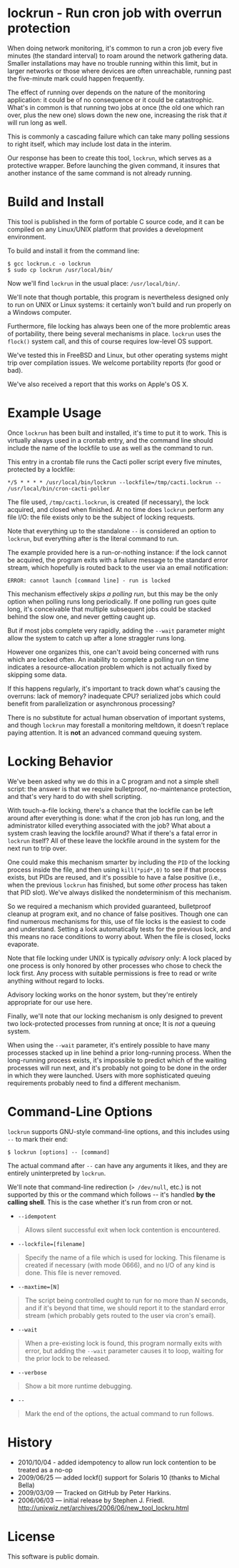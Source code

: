 lockrun - Run cron job with overrun protection
==============================================

When doing network monitoring, it's common to run a cron job every five
minutes (the standard interval) to roam around the network gathering
data. Smaller installations may have no trouble running within this
limit, but in larger networks or those where devices are often
unreachable, running past the five-minute mark could happen frequently.

The effect of running over depends on the nature of the monitoring
application: it could be of no consequence or it could be catastrophic.
What's in common is that running two jobs at once (the old one which ran
over, plus the new one) slows down the new one, increasing the risk that
*it* will run long as well.

This is commonly a cascading failure which can take many polling
sessions to right itself, which may include lost data in the interim.

Our response has been to create this tool, `lockrun`, which serves as a
protective wrapper. Before launching the given command, it insures that
another instance of the same command is not already running.

Build and Install
=================

This tool is published in the form of portable C source code, and it can
be compiled on any Linux/UNIX platform that provides a development
environment.

To build and install it from the command line:

    $ gcc lockrun.c -o lockrun
    $ sudo cp lockrun /usr/local/bin/

Now we'll find `lockrun` in the usual place: `/usr/local/bin/`.

We'll note that though portable, this program is nevertheless designed
only to run on UNIX or Linux systems: it certainly won't build and run
properly on a Windows computer.

Furthermore, file locking has always been one of the more problemtic
areas of portability, there being several mechanisms in place. `lockrun`
uses the `flock()` system call, and this of course requires low-level OS
support.

We've tested this in FreeBSD and Linux, but other operating systems
might trip over compilation issues. We welcome portability reports (for
good or bad).

We've also received a report that this works on Apple's OS X.

Example Usage
=============

Once `lockrun` has been built and installed, it's time to put it
to work. This is virtually always used in a crontab entry, and the
command line should include the name of the lockfile to use as well
as the command to run.

This entry in a crontab file runs the Cacti poller script every five
minutes, protected by a lockfile:

    */5 * * * * /usr/local/bin/lockrun --lockfile=/tmp/cacti.lockrun -- /usr/local/bin/cron-cacti-poller

The file used, `/tmp/cacti.lockrun`, is created (if necessary), the lock
acquired, and closed when finished. At no time does `lockrun` perform
any file I/O: the file exists only to be the subject of locking
requests.

Note that everything up to the standalone `--` is considered an option
to `lockrun`, but everything after is the literal command to run.

The example provided here is a run-or-nothing instance: if the lock
cannot be acquired, the program exits with a failure message to the
standard error stream, which hopefully is routed back to the user via an
email notification:

`ERROR: cannot launch [command line] - run is locked`

This mechanism effectively *skips a polling run*, but this may be the
only option when polling runs long periodically. If one polling run goes
quite long, it's conceivable that multiple subsequent jobs could be
stacked behind the slow one, and never getting caught up.

But if most jobs complete very rapidly, adding the `--wait`
parameter might allow the system to catch up after a lone straggler
runs long.


However one organizes this, one can't avoid being concerned with runs
which are locked often. An inability to complete a polling run on time
indicates a resource-allocation problem which is not actually fixed by
skipping some data.

If this happens regularly, it's important to track down what's causing
the overruns: lack of memory? inadequate CPU? serialized jobs which
could benefit from parallelization or asynchronous processing?

There is no substitute for actual human observation of important
systems, and though `lockrun` may forestall a monitoring meltdown, it
doesn't replace paying attention. It is **not** an advanced command
queuing system.

Locking Behavior
================

We've been asked why we do this in a C program and not a simple shell
script: the answer is that we require bulletproof, no-maintenance
protection, and that's very hard to do with shell scripting.

With touch-a-file locking, there's a chance that the lockfile can be
left around after everything is done: what if the cron job has run long,
and the administrator killed everything associated with the job? What
about a system crash leaving the lockfile around? What if there's a
fatal error in `lockrun` itself? All of these leave the lockfile around
in the system for the next run to trip over.

One could make this mechanism smarter by including the `PID` of the
locking process inside the file, and then using `kill(*pid*,0)` to see
if that process exists, but PIDs are reused, and it's possible to have a
false positive (i.e., when the previous `lockrun` has finished, but some
*other* process has taken that PID slot). We've always disliked the
nondeterminism of this mechanism.

So we required a mechanism which provided guaranteed, bulletproof
cleanup at program exit, and no chance of false positives. Though one
can find numerous mechanisms for this, use of file locks is the easiest
to code and understand. Setting a lock automatically tests for the
previous lock, and this means no race conditions to worry about. When
the file is closed, locks evaporate.

Note that file locking under UNIX is typically *advisory* only: A lock
placed by one process is only honored by other processes who chose to
check the lock first. Any process with suitable permissions is free to
read or write anything without regard to locks.

Advisory locking works on the honor system, but they're entirely
appropriate for our use here.

Finally, we'll note that our locking mechanism is only designed to
prevent two lock-protected processes from running at once; It is *not* a
queuing system.

When using the `--wait` parameter, it's entirely possible to have many
processes stacked up in line behind a prior long-running process. When
the long-running process exists, it's impossible to predict which of the
waiting processes will run next, and it's probably not going to be done
in the order in which they were launched. Users with more sophisticated
queuing requirements probably need to find a different mechanism.

Command-Line Options
====================

`lockrun` supports GNU-style command-line options, and this includes
using `--` to mark their end:

    $ lockrun [options] -- [command]

The actual command after `--` can have any arguments it likes, and they
are entirely uninterpreted by `lockrun`.

We'll note that command-line redirection (`> /dev/null`, etc.) is not
supported by this or the command which follows -- it's handled **by the
calling shell**. This is the case whether it's run from cron or not.

 * `--idempotent`

  > Allows silent successful exit when lock contention is encountered.

 * `--lockfile=[filename]`

  > Specify the name of a file which is used for locking. This filename
  > is created if necessary (with mode 0666), and no I/O of any kind is
  > done. This file is never removed.

 * `--maxtime=[N]`

  > The script being controlled ought to run for no more than *N*
  > seconds, and if it's beyond that time, we should report it to the
  > standard error stream (which probably gets routed to the user via
  > cron's email).


 * `--wait`

  > When a pre-existing lock is found, this program normally exits with
  > error, but adding the `--wait` parameter causes it to loop, waiting
  > for the prior lock to be released.

 * `--verbose`

  > Show a bit more runtime debugging.

  * `--`

  > Mark the end of the options, the actual command to run follows.

History
=======

 * 2010/10/04 - added idempotency to allow run lock contention to be treated as a no-op
 * 2009/06/25 — added lockf() support for Solaris 10 (thanks to Michal Bella)
 * 2009/03/09 — Tracked on GitHub by Peter Harkins.
 * 2006/06/03 — initial release by Stephen J. Friedl. <http://unixwiz.net/archives/2006/06/new_tool_lockru.html>

License
=======

This software is public domain.
